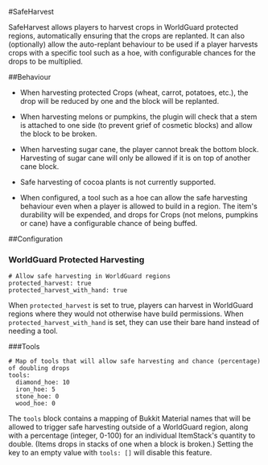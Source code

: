 #SafeHarvest

SafeHarvest allows players to harvest crops in WorldGuard protected regions, automatically ensuring that the crops are replanted. It can also (optionally) allow the auto-replant behaviour to be used if a player harvests crops with a specific tool such as a hoe, with configurable chances for the drops to be multiplied.


##Behaviour

* When harvesting protected Crops (wheat, carrot, potatoes, etc.), the drop will be reduced by one and the block will be replanted.

* When harvesting melons or pumpkins, the plugin will check that a stem is attached to one side (to prevent grief of cosmetic blocks) and allow the block to be broken.

* When harvesting sugar cane, the player cannot break the bottom block. Harvesting of sugar cane will only be allowed if it is on top of another cane block.

* Safe harvesting of cocoa plants is not currently supported.

* When configured, a tool such as a hoe can allow the safe harvesting behaviour even when a player is allowed to build in a region. The item's durability will be expended, and drops for Crops (not melons, pumpkins or cane) have a configurable chance of being buffed.


##Configuration

### WorldGuard Protected Harvesting
```
# Allow safe harvesting in WorldGuard regions
protected_harvest: true
protected_harvest_with_hand: true
```
When `protected_harvest` is set to true, players can harvest in WorldGuard regions where they would not otherwise have build permissions. When `protected_harvest_with_hand` is set, they can use their bare hand instead of needing a tool.

###Tools
```
# Map of tools that will allow safe harvesting and chance (percentage) of doubling drops
tools:
  diamond_hoe: 10
  iron_hoe: 5
  stone_hoe: 0
  wood_hoe: 0
```
The `tools` block contains a mapping of Bukkit Material names that will be allowed to trigger safe harvesting outside of a WorldGuard region, along with a percentage (integer, 0-100) for an individual ItemStack's quantity to double. (Items drops in stacks of one when a block is broken.) Setting the key to an empty value with `tools: []` will disable this feature.
